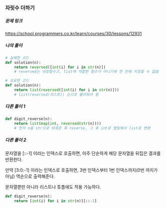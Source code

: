 ### 자릿수 더하기


##### 문제 링크

https://school.programmers.co.kr/learn/courses/30/lessons/12931



##### 나의 풀이

```py
# 실패한 코드
def solution(n):
    return reversed([int(i) for i in str(n)])
    # reversed는 내장함수고, list에 적합한 함수가 아니기에 한 번에 지정할 수 없음

# 성공한 코드
def solution(n):
    return list(reversed([int(i) for i in str(n)]))
    # list(reversed(리스트)) 순으로 불러줘야 함
```



##### 다른 풀이 1

```py
def digit_reverse(n):
    return list(map(int, reversed(str(n))))
    # 먼저 n을 str으로 바꿔준 후 reverse, 그 후 int로 맵핑해서 list로 변환
```



##### 다른 풀이 2


문자열을 [::-1] 이라는 인덱스로 호출하면,
아주 단순하게 해당 문자열을 뒤집은 결과를 반환한다.

만약 [3:0:-1] 이라는 인덱스로 호출하면,
3번 인덱스부터 1번 인덱스까지(0번 까지가 아님) 역순으로 출력해준다.

문자열뿐만 아니라 리스트나 튜플에도 적용 가능하다.

```py
def digit_reverse(n):
    return [int(i) for i in str(n)][::-1]
```
